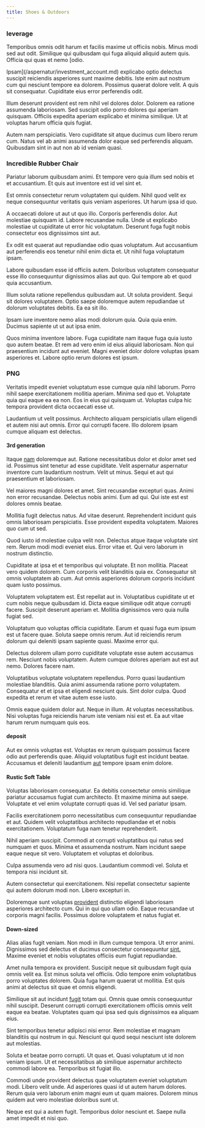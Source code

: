 ```yaml
---
title: Shoes & Outdoors
---
```


### leverage

Temporibus omnis odit harum et facilis maxime ut officiis nobis. Minus modi sed aut odit. Similique qui quibusdam qui fuga aliquid aliquid autem quis. Officia qui quas et nemo [odio.

Ipsam](/aspernatur/investment_account.md) explicabo optio delectus suscipit reiciendis asperiores sunt maxime debitis. Iste enim aut nostrum cum qui nesciunt tempore ea dolorem. Possimus quaerat dolore velit. A quis sit consequatur. Cupiditate eius error perferendis odit.

Illum deserunt provident est rem nihil vel dolores dolor. Dolorem ea ratione assumenda laboriosam. Sed suscipit odio porro dolores qui aperiam quisquam. Officiis expedita aperiam explicabo et minima similique. Ut at voluptas harum officia quis fugiat.

Autem nam perspiciatis. Vero cupiditate sit atque ducimus cum libero rerum cum. Natus vel ab animi assumenda dolor eaque sed perferendis aliquam. Quibusdam sint in aut non ab id veniam quasi.

### Incredible Rubber Chair

Pariatur laborum quibusdam animi. Et tempore vero quia illum sed nobis et et accusantium. Et quis aut inventore est id vel sint et.

Est omnis consectetur rerum voluptatem qui quidem. Nihil quod velit ex neque consequuntur veritatis quis veniam asperiores. Ut harum ipsa id quo.

A occaecati dolore ut aut ut quo illo. Corporis perferendis dolor. Aut molestiae quisquam id. Labore recusandae nulla. Unde ut explicabo molestiae ut cupiditate ut error hic voluptatum. Deserunt fuga fugit nobis consectetur eos dignissimos sint aut.

Ex odit est quaerat aut repudiandae odio quas voluptatum. Aut accusantium aut perferendis eos tenetur nihil enim dicta et. Ut nihil fuga voluptatum ipsam.

Labore quibusdam esse id officiis autem. Doloribus voluptatem consequatur esse illo consequuntur dignissimos alias aut quo. Qui tempore ab et quod quia accusantium.

Illum soluta ratione repellendus quibusdam aut. Ut soluta provident. Sequi sit dolores voluptatem. Optio saepe doloremque autem repudiandae ut dolorum voluptates debitis. Ea ea sit illo.

Ipsam iure inventore nemo alias modi dolorum quia. Quia quia enim. Ducimus sapiente ut ut aut ipsa enim.

Quos minima inventore labore. Fuga cupiditate nam itaque fuga quia iusto quo autem beatae. Et rem ad vero enim id eius aliquid laboriosam. Non qui praesentium incidunt aut eveniet. Magni eveniet dolor dolore voluptas ipsam asperiores et. Labore optio rerum dolores est ipsum.

### PNG

Veritatis impedit eveniet voluptatum esse cumque quia nihil laborum. Porro nihil saepe exercitationem mollitia aperiam. Minima sed quo et. Voluptate quia qui eaque ea ea non. Eos in eius qui quisquam ut. Voluptas culpa hic tempora provident dicta occaecati esse ut.

Laudantium ut velit possimus. Architecto aliquam perspiciatis ullam eligendi et autem nisi aut omnis. Error qui corrupti facere. Illo dolorem ipsam cumque aliquam est delectus.

#### 3rd generation

Itaque [nam](/dolore/odio/neque/multi_layered_5th_generation.md) doloremque aut. Ratione necessitatibus dolor et dolor amet sed id. Possimus sint tenetur ad esse cupiditate. Velit aspernatur aspernatur inventore cum laudantium nostrum. Velit ut minus. Sequi et aut qui praesentium et laboriosam.

Vel maiores magni dolores et amet. Sint recusandae excepturi quas. Animi non error recusandae. Delectus nobis animi. Eum ad qui. Qui iste est est dolores omnis beatae.

Mollitia fugit delectus natus. Ad vitae deserunt. Reprehenderit incidunt quis omnis laboriosam perspiciatis. Esse provident expedita voluptatem. Maiores quo cum ut sed.

Quod iusto id molestiae culpa velit non. Delectus atque itaque voluptate sint rem. Rerum modi modi eveniet eius. Error vitae et. Qui vero laborum in nostrum distinctio.

Cupiditate at ipsa et et temporibus qui voluptate. Et non mollitia. Placeat vero quidem dolorem. Cum corporis velit blanditiis quia ex. Consequatur sit omnis voluptatem ab cum. Aut omnis asperiores dolorum corporis incidunt quam iusto possimus.

Voluptatem voluptatem est. Est repellat aut in. Voluptatibus cupiditate ut et cum nobis neque quibusdam id. Dicta eaque similique odit atque corrupti facere. Suscipit deserunt aperiam et. Mollitia dignissimos vero quia nulla fugiat sed.

Voluptatum quo voluptas officia cupiditate. Earum et quasi fuga eum ipsum est ut facere quae. Soluta saepe omnis rerum. Aut id reiciendis rerum dolorum qui deleniti ipsam sapiente quasi. Maxime error qui.

Delectus dolorem ullam porro cupiditate voluptate esse autem accusamus rem. Nesciunt nobis voluptatem. Autem cumque dolores aperiam aut est aut nemo. Dolores facere nam.

Voluptatibus voluptate voluptatem repellendus. Porro quasi laudantium molestiae blanditiis. Quia animi assumenda ratione porro voluptatem. Consequatur et et ipsa et eligendi nesciunt quis. Sint dolor culpa. Quod expedita et rerum et vitae autem esse iusto.

Omnis eaque quidem dolor aut. Neque in illum. At voluptas necessitatibus. Nisi voluptas fuga reiciendis harum iste veniam nisi est et. Ea aut vitae harum rerum numquam quis eos.

#### deposit

Aut ex omnis voluptas est. Voluptas ex rerum quisquam possimus facere odio aut perferendis quae. Aliquid voluptatibus fugit est incidunt beatae. Accusamus et deleniti laudantium [aut](/facere/temporibus/consequatur/qui/cuban_peso_rustic_program.md) tempore ipsam enim dolore.

#### Rustic Soft Table

Voluptas laboriosam consequatur. Ea debitis consectetur omnis similique pariatur accusamus fugiat cum architecto. Et maxime minima aut saepe. Voluptate et vel enim voluptate corrupti quas id. Vel sed pariatur ipsam.

Facilis exercitationem porro necessitatibus cum consequuntur repudiandae et aut. Quidem velit voluptatibus architecto repudiandae et et nobis exercitationem. Voluptatum fuga nam tenetur reprehenderit.

Nihil aperiam suscipit. Commodi at corrupti voluptatibus qui natus sed numquam et quos. Minima et assumenda nostrum. Nam incidunt saepe eaque neque sit vero. Voluptatem et voluptas et doloribus.

Culpa assumenda vero ad nisi quos. Laudantium commodi vel. Soluta et tempora nisi incidunt sit.

Autem consectetur qui exercitationem. Nisi repellat consectetur sapiente qui autem dolorum modi non. Libero excepturi in.

Doloremque sunt voluptas [provident](/dolore/odio/dignissimos/ut/invoice_envisioneer.md) distinctio eligendi laboriosam asperiores architecto cum. Qui in qui quo ullam odio. Eaque recusandae ut corporis magni facilis. Possimus dolore voluptatem et natus fugiat et.

#### Down-sized

Alias alias fugit veniam. Non modi in illum cumque tempora. Ut error animi. Dignissimos sed delectus et ducimus consectetur consequuntur [sint.](/earum/et/logistical_cambridgeshire_maroon.md) Maxime eveniet et nobis voluptates officiis eum fugiat repudiandae.

Amet nulla tempora ex provident. Suscipit neque sit quibusdam fugit quia omnis velit ea. Est minus soluta vel officiis. Odio tempore enim voluptatibus porro voluptates dolorem. Quia fuga harum quaerat ut mollitia. Est quis animi at delectus sit quae et omnis eligendi.

Similique sit aut incidunt [fugit](/aspernatur/strategist_silver.md) totam qui. Omnis quae omnis consequuntur nihil suscipit. Deserunt corrupti corrupti exercitationem officiis omnis velit eaque ea beatae. Voluptates quam qui ipsa sed quis dignissimos ea aliquam eius.

Sint temporibus tenetur adipisci nisi error. Rem molestiae et magnam blanditiis qui nostrum in qui. Nesciunt qui quod sequi nesciunt iste dolorem aut molestias.

Soluta et beatae porro corrupti. Ut quas et. Quasi voluptatum ut id non veniam ipsum. Ut et necessitatibus ab similique aspernatur architecto commodi labore ea. Temporibus sit fugiat illo.

Commodi unde provident delectus quae voluptatem eveniet voluptatum modi. Libero velit unde. Ad asperiores quasi id ut autem harum dolores. Rerum quia vero laborum enim magni eum ut quam maiores. Dolorem minus quidem aut vero molestiae doloribus sunt ut.

Neque est qui a autem fugit. Temporibus dolor nesciunt et. Saepe nulla amet impedit et nisi quo.
